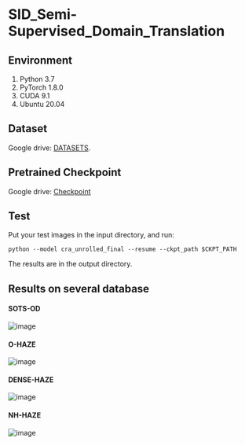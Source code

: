 # SID_Semi-Supervised_Domain_Translation
## Environment
1. Python 3.7
2. PyTorch 1.8.0
3. CUDA 9.1
4. Ubuntu 20.04
## Dataset
Google drive: [DATASETS](https://drive.google.com/drive/folders/10cP6Z-n2G0006_ppW1WxkQpNKg3mSfnj?usp=sharing).
## Pretrained Checkpoint
Google drive: [Checkpoint](https://drive.google.com/file/d/1vHydxmBH8o5HuxVyG4ojRZWrr788zOp5/view?usp=sharing)

## Test
Put your test images in the input directory, and run:
```
python --model cra_unrolled_final --resume --ckpt_path $CKPT_PATH
```
The results are in the output directory.
## Results on several database
#### SOTS-OD
![image](imgs/sots.jpg)
#### O-HAZE
![image](imgs/o-haze.jpg)
#### DENSE-HAZE
![image](imgs/d-haze.jpg)
#### NH-HAZE
![image](imgs/nh-haze.jpg)
